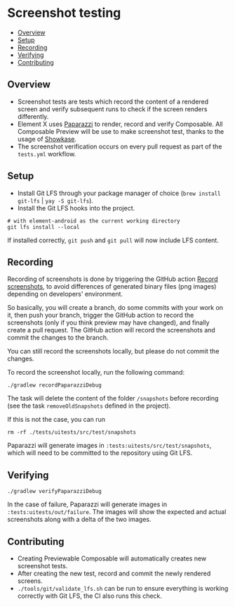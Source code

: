 # Screenshot testing

<!--- TOC -->

* [Overview](#overview)
* [Setup](#setup)
* [Recording](#recording)
* [Verifying](#verifying)
* [Contributing](#contributing)

<!--- END -->

## Overview

- Screenshot tests are tests which record the content of a rendered screen and verify subsequent runs to check if the screen renders differently.
- Element X uses [Paparazzi](https://github.com/cashapp/paparazzi) to render, record and verify Composable. All Composable Preview will be use to make
  screenshot test, thanks to the usage of [Showkase](https://github.com/airbnb/Showkase).
- The screenshot verification occurs on every pull request as part of the `tests.yml` workflow.

## Setup

- Install Git LFS through your package manager of choice (`brew install git-lfs` | `yay -S git-lfs`).
- Install the Git LFS hooks into the project.

```shell
# with element-android as the current working directory
git lfs install --local
```

If installed correctly, `git push` and `git pull` will now include LFS content.

## Recording

Recording of screenshots is done by triggering the GitHub
action [Record screenshots](https://github.com/vector-im/element-x-android/actions/workflows/recordScreenshots.yml), to avoid differences of generated binary
files (png images) depending on developers' environment.

So basically, you will create a branch, do some commits with your work on it, then push your branch, trigger the GitHub action to record the screenshots (only
if you think preview may have changed), and finally create a pull request. The GitHub action will record the screenshots and commit the changes to the branch.

You can still record the screenshots locally, but please do not commit the changes.

To record the screenshot locally, run the following command:

```shell
./gradlew recordPaparazziDebug
```

The task will delete the content of the folder `/snapshots` before recording (see the task `removeOldSnapshots` defined in the project).

If this is not the case, you can run

```shell
rm -rf ./tests/uitests/src/test/snapshots
```

Paparazzi will generate images in `:tests:uitests/src/test/snapshots`, which will need to be committed to the repository using Git LFS.

## Verifying

```shell
./gradlew verifyPaparazziDebug
```

In the case of failure, Paparazzi will generate images in `:tests:uitests/out/failure`. The images will show the expected and actual screenshots along with a
delta of the two images.

## Contributing

- Creating Previewable Composable will automatically creates new screenshot tests.
- After creating the new test, record and commit the newly rendered screens.
- `./tools/git/validate_lfs.sh` can be run to ensure everything is working correctly with Git LFS, the CI also runs this check.
